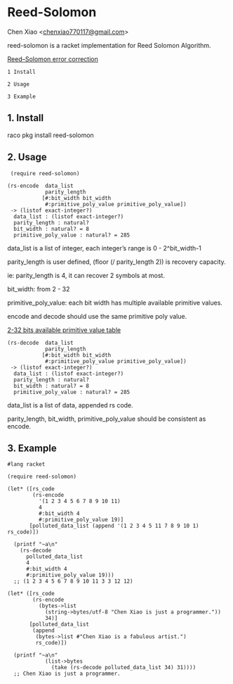 # Reed-Solomon

Chen Xiao <[chenxiao770117@gmail.com](mailto:chenxiao770117@gmail.com)>

reed-solomon is a racket implementation for Reed Solomon Algorithm.

[Reed–Solomon error
correction](https://en.wikipedia.org/wiki/Reed%E2%80%93Solomon_error_correction)

    1 Install
             
    2 Usage  
             
    3 Example

## 1. Install

raco pkg install reed-solomon

## 2. Usage

```racket
 (require reed-solomon)
```

```racket
(rs-encode  data_list                                     
            parity_length                                 
           [#:bit_width bit_width                         
            #:primitive_poly_value primitive_poly_value]) 
 -> (listof exact-integer?)                               
  data_list : (listof exact-integer?)                     
  parity_length : natural?                                
  bit_width : natural? = 8                                
  primitive_poly_value : natural? = 285                   
```

data\_list is a list of integer, each integer’s range is 0 -
2^bit\_width-1

parity\_length is user defined, (floor (/ parity\_length 2)) is recovery
capacity.

ie: parity\_length is 4, it can recover 2 symbols at most.

bit\_width: from 2 - 32

primitive\_poly\_value: each bit width has multiple available primitive
values.

encode and decode should use the same primitive poly value.

[2-32 bits available primitive value
table](https://github.com/simmone/racket-reed-solomon/blob/master/reed-solomon/src/primitive_poly_table.rkt)

```racket
(rs-decode  data_list                                     
            parity_length                                 
           [#:bit_width bit_width                         
            #:primitive_poly_value primitive_poly_value]) 
 -> (listof exact-integer?)                               
  data_list : (listof exact-integer?)                     
  parity_length : natural?                                
  bit_width : natural? = 8                                
  primitive_poly_value : natural? = 285                   
```

data\_list is a list of data, appended rs code.

parity\_length, bit\_width, primitive\_poly\_value should be consistent
as encode.

## 3. Example

```racket
#lang racket                                                            
                                                                        
(require reed-solomon)                                                  
                                                                        
(let* ([rs_code                                                         
        (rs-encode                                                      
          '(1 2 3 4 5 6 7 8 9 10 11)                                    
          4                                                             
          #:bit_width 4                                                 
          #:primitive_poly_value 19)]                                   
       [polluted_data_list (append '(1 2 3 4 5 11 7 8 9 10 1) rs_code)])
                                                                        
  (printf "~a\n"                                                        
    (rs-decode                                                          
      polluted_data_list                                                
      4                                                                 
      #:bit_width 4                                                     
      #:primitive_poly_value 19)))                                      
  ;; (1 2 3 4 5 6 7 8 9 10 11 3 3 12 12)                                
                                                                        
(let* ([rs_code                                                         
        (rs-encode                                                      
          (bytes->list                                                  
            (string->bytes/utf-8 "Chen Xiao is just a programmer."))    
            34)]                                                        
       [polluted_data_list                                              
        (append                                                         
         (bytes->list #"Chen Xiao is a fabulous artist.")               
         rs_code)])                                                     
                                                                        
  (printf "~a\n"                                                        
            (list->bytes                                                
              (take (rs-decode polluted_data_list 34) 31))))            
  ;; Chen Xiao is just a programmer.                                    
```
